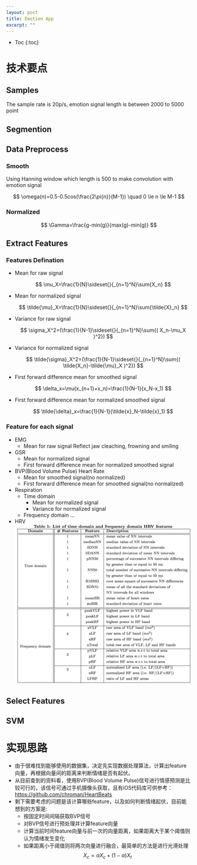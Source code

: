 ```yaml
---
layout: post
title: Emotion App
excerpt: ""
---
```


* Toc
{:toc}

# 技术要点

## Samples
The sample rate is 20p/s, emotion signal length is between 2000 to 5000 point 

## Segmention

## Data Preprocess

### Smooth
Using Hanning window which length is 500 to make  convolution with emotion signal

$$
\omega(n)=0.5-0.5cos(\frac{2\pi{n}}{M-1}) \quad 0 \le n \le  M-1
$$

### Normalized

$$
\Gamma=\frac{g-min(g)}{max(g)-min(g)}
$$

## Extract Features

### Features Defination
  + Mean for raw signal

    $$
    \mu_X=\frac{1}{N}\sideset{}{_{n=1}^N}\sum{X_n}
    $$

  + Mean for normalized signal 

    $$
    \tilde{\mu}_X=\frac{1}{N}\sideset{}{_{n=1}^N}\sum{\tilde{X}_n}
    $$

  + Variance for raw signal

    $$
    \sigma_X^2=(\frac{1}{N-1}\sideset{}{_{n=1}^N}\sum{( X_n-\mu_X )^2})
    $$

  + Variance for normalized signal

    $$
    \tilde{\sigma}_X^2=(\frac{1}{N-1}\sideset{}{_{n=1}^N}\sum{( \tilde{X_n}-\tilde{\mu}_X )^2})
    $$

  + First forward difference mean for smoothed signal

    $$
    \delta_x=\mu(x_{n+1}+x_n)=\frac{1}{N-1}(x_N-x_1)
    $$

  + First forward difference mean for normalized smoothed signal

    $$
    \tilde{\delta}_x=\frac{1}{N-1}(\tilde{x}_N-\tilde{x}_1)
    $$

### Feature for each signal
  + EMG
    + Mean for raw signal
      Reflect jaw cleaching, frowning and smiling
  + GSR
    + Mean for normalized signal
    + First forward difference mean for normalized smoothed signal
  + BVP(Blood Volume Pulse) Heart Rate
    + Mean for smoothed signal(no normalized) 
    + First forward difference mean for smoothed signal(no normalized)  
  + Respiration
    + Time domain
      + Mean for normalized signal
      + Variance for normalized signal
    + Frequency domain
      ...
  + HRV
    ![HRV Features](/images/features.jpeg)

## Select Features

## SVM

# 实现思路
+ 由于很难找到能够使用的数据集，决定先实现数据处理算法，计算出feature向量，再根据向量间的距离来判断情绪是否有起伏。
+ 从目前查到的资料看，使用BVP(Blood Volume Pulse)信号进行情感预测是比较可行的，该信号可通过手机摄像头获取，且有iOS代码库可供参考：https://github.com/chroman/HeartBeats
+ 剩下需要考虑的问题是该计算哪些feature，以及如何判断情绪起伏，目前能想到的方案是:
  + 按固定时间间隔获取BVP信号
  + 对BVP信号进行预处理并计算feature向量
  + 计算当前时间feature向量与前一次的向量距离，如果距离大于某个阈值则认为情绪发生变化
  + 如果距离小于阈值则将两次向量进行融合，最简单的方法是进行光滑处理
    $$
    X_c=\alpha X_c + (1-\alpha) X_t
    $$
